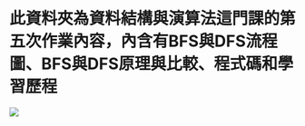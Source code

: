 # 此資料夾為資料結構與演算法這門課的第五次作業內容，內含有BFS與DFS流程圖、BFS與DFS原理與比較、程式碼和學習歷程
<img src='https://github.com/yen880405/yenlin/blob/master/image/533.jpg'>

